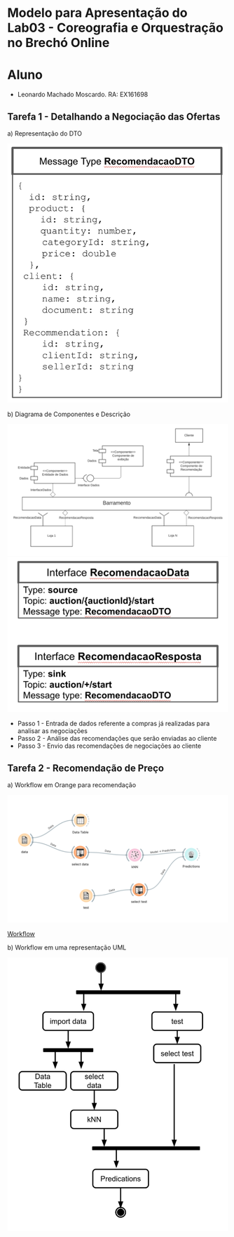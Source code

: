 # Modelo para Apresentação do Lab03 - Coreografia e Orquestração no Brechó Online

# Aluno
* Leonardo Machado Moscardo. RA: EX161698

## Tarefa 1 - Detalhando a Negociação das Ofertas

a) Representação do DTO

![DTO](images/dto.png)

b) Diagrama de Componentes e Descrição

![Coreografia](images/coreografia.png)
![Interface](images/interface.png)


* Passo 1 - Entrada de dados referente a compras já realizadas para analisar as negociações
* Passo 2 - Análise das recomendações que serão enviadas ao cliente
* Passo 3 - Envio das recomendações de negociações ao cliente

## Tarefa 2 - Recomendação de Preço

a) Workflow em Orange para recomendação

![Workflow Orange](images/workflow-orange.png)

[Workflow](workflows/workflow.ows)

b) Workflow em uma representação UML

![Workflow UML](images/workflow-uml.png)
